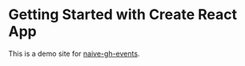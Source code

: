 # Getting Started with Create React App

This is a demo site for [naive-gh-events](https://github.com/timfitzzz/naive-gh-events).